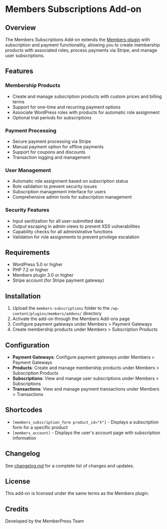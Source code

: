 # Members Subscriptions Add-on

## Overview
The Members Subscriptions Add-on extends the [Members plugin](https://wordpress.org/plugins/members/) with subscription and payment functionality, allowing you to create membership products with associated roles, process payments via Stripe, and manage user subscriptions.

## Features

### Membership Products
- Create and manage subscription products with custom prices and billing terms
- Support for one-time and recurring payment options
- Associate WordPress roles with products for automatic role assignment
- Optional trial periods for subscriptions

### Payment Processing
- Secure payment processing via Stripe
- Manual payment option for offline payments
- Support for coupons and discounts
- Transaction logging and management

### User Management
- Automatic role assignment based on subscription status
- Role validation to prevent security issues
- Subscription management interface for users
- Comprehensive admin tools for subscription management

### Security Features
- Input sanitization for all user-submitted data
- Output escaping in admin views to prevent XSS vulnerabilities 
- Capability checks for all administrative functions
- Validation for role assignments to prevent privilege escalation

## Requirements
- WordPress 5.0 or higher
- PHP 7.2 or higher
- Members plugin 3.0 or higher
- Stripe account (for Stripe payment gateway)

## Installation
1. Upload the `members-subscriptions` folder to the `/wp-content/plugins/members/addons/` directory
2. Activate the add-on through the Members Add-ons page
3. Configure payment gateways under Members > Payment Gateways
4. Create membership products under Members > Subscription Products

## Configuration
- **Payment Gateways**: Configure payment gateways under Members > Payment Gateways
- **Products**: Create and manage membership products under Members > Subscription Products
- **Subscriptions**: View and manage user subscriptions under Members > Subscriptions
- **Transactions**: View and manage payment transactions under Members > Transactions

## Shortcodes
- `[members_subscription_form product_id="X"]` - Displays a subscription form for a specific product
- `[members_account]` - Displays the user's account page with subscription information

## Changelog
See [changelog.md](changelog.md) for a complete list of changes and updates.

## License
This add-on is licensed under the same terms as the Members plugin.

## Credits
Developed by the MemberPress Team